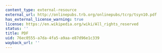 ```yaml
---
content_type: external-resource
external_url: http://onlinepubs.trb.org/onlinepubs/tcrp/tsyn10.pdf
has_external_license_warning: true
license: https://en.wikipedia.org/wiki/All_rights_reserved
status: ''
title: PDF
uid: 76ec0555-a7da-4fa5-a9aa-e87d96e1c339
wayback_url: ''
---
```

